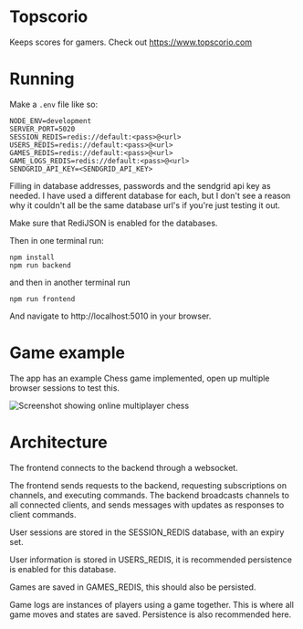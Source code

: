 Topscorio
=========

Keeps scores for gamers. Check out https://www.topscorio.com

Running
====

Make a `.env` file like so:

```
NODE_ENV=development
SERVER_PORT=5020
SESSION_REDIS=redis://default:<pass>@<url>
USERS_REDIS=redis://default:<pass>@<url>
GAMES_REDIS=redis://default:<pass>@<url>
GAME_LOGS_REDIS=redis://default:<pass>@<url>
SENDGRID_API_KEY=<SENDGRID_API_KEY>
```

Filling in database addresses, passwords and the sendgrid api key as needed. I have used a different database for each,
but I don't see a reason why it couldn't all be the same database url's if you're just testing it out.

Make sure that RediJSON is enabled for the databases.

Then in one terminal run:

```
npm install
npm run backend
```

and then in another terminal run

```
npm run frontend
```

And navigate to http://localhost:5010 in your browser.

Game example
=====

The app has an example Chess game implemented, open up multiple browser sessions to test this.

![Screenshot showing online multiplayer chess](https://i.imgur.com/59ZEyt8.png)

Architecture
=======

The frontend connects to the backend through a websocket.

The frontend sends requests to the backend, requesting subscriptions on channels, and executing commands. The backend
broadcasts channels to all connected clients, and sends messages with updates as responses to client commands.

User sessions are stored in the SESSION_REDIS database, with an expiry set.

User information is stored in USERS_REDIS, it is recommended persistence is enabled for this database.

Games are saved in GAMES_REDIS, this should also be persisted.

Game logs are instances of players using a game together. This is where all game moves and states are saved. Persistence
is also recommended here.